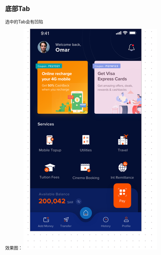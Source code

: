 ## 底部Tab
选中的Tab会有凹陷

效果图：
![image2](https://raw.githubusercontent.com/zf530820145/IMG/master/result/bottomTab.png)



